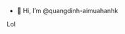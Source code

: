 - 👋 Hi, I’m @quangdinh-aimuahanhk

<!---
quangdinh-aimuahanhk/quangdinh-aimuahanhk is a ✨ special ✨ repository because its `README.md` (this file) appears on your GitHub profile.
You can click the Preview link to take a look at your changes.
--->
Lol
